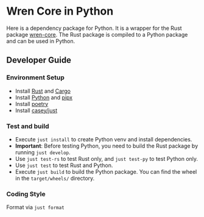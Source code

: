 # Wren Core in Python

Here is a dependency package for Python. It is a wrapper for the Rust package [wren-core](../wren-core). The Rust package is compiled to a Python package and can be used in Python.

## Developer Guide

### Environment Setup

- Install [Rust](https://www.rust-lang.org/tools/install) and [Cargo](https://doc.rust-lang.org/cargo/getting-started/installation.html)
- Install [Python](https://www.python.org/downloads/) and [pipx](https://pipx.pypa.io/)
- Install [poetry](https://github.com/python-poetry/poetry)
- Install [casey/just](https://github.com/casey/just)

### Test and build

- Execute `just install` to create Python venv and install dependencies.
- **Important**: Before testing Python, you need to build the Rust package by running `just develop`.
- Use `just test-rs` to test Rust only, and `just test-py` to test Python only.
- Use `just test` to test Rust and Python.
- Execute `just build` to build the Python package. You can find the wheel in the `target/wheels/` directory.

### Coding Style

Format via `just format`
